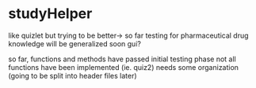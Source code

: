 # studyHelper
like quizlet but trying to be better-> so far testing for pharmaceutical drug knowledge
will be generalized soon
gui?

so far, functions and methods have passed initial testing phase
not all functions have been implemented (ie. quiz2)
needs some organization (going to be split into header files later)
